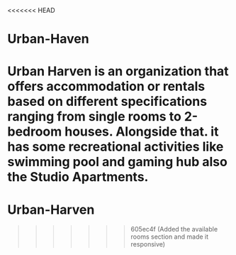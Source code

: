 <<<<<<< HEAD
# Urban-Haven

Urban Harven is an organization that offers accommodation or rentals based on different specifications ranging from single rooms to 2-bedroom houses. Alongside that. it has some recreational activities like swimming pool and gaming hub also the Studio Apartments.
=======
# Urban-Harven
>>>>>>> 605ec4f (Added the available rooms section and made it responsive)
